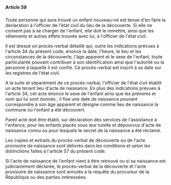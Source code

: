 ##### Article 58

Toute personne qui aura trouvé un enfant nouveau-né est tenue d'en faire la déclaration à l'officier de l'état civil du lieu de la découverte. Si elle ne consent pas à se charger de l'enfant, elle doit le remettre, ainsi que les vêtements et autres effets trouvés avec lui, à l'officier de l'état civil.

Il est dressé un procès-verbal détaillé qui, outre les indications prévues à l'article 34 du présent code, énonce la date, l'heure, le lieu et les circonstances de la découverte, l'âge apparent et le sexe de l'enfant, toute particularité pouvant contribuer à son identification ainsi que l'autorité ou la personne à laquelle il est confié. Ce procès-verbal est inscrit à sa date sur les registres de l'état civil.

A la suite et séparément de ce procès-verbal, l'officier de l'état civil établit un acte tenant lieu d'acte de naissance. En plus des indications prévues à l'article 34, cet acte énonce le sexe de l'enfant ainsi que les prénoms et nom qui lui sont donnés ; il fixe une date de naissance pouvant correspondre à son âge apparent et désigne comme lieu de naissance la commune où l'enfant a été découvert.

Pareil acte doit être établi, sur déclaration des services de l'assistance à l'enfance, pour les enfants placés sous leur tutelle et dépourvus d'acte de naissance connu ou pour lesquels le secret de la naissance a été réclamé.

Les copies et extraits du procès-verbal de découverte ou de l'acte provisoire de naissance sont délivrés dans les conditions et selon les distinctions faites à l'article 57 du présent code.

Si l'acte de naissance de l'enfant vient à être retrouvé ou si sa naissance est judiciairement déclarée, le procès-verbal de la découverte et l'acte provisoire de naissance sont annulés à la requête du procureur de la République ou des parties intéressées.


